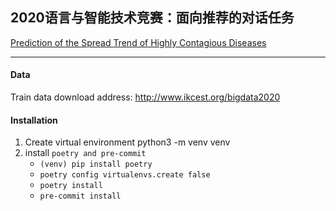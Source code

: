 
## 2020语言与智能技术竞赛：面向推荐的对话任务

[Prediction of the Spread Trend of Highly Contagious Diseases](https://aistudio.baidu.com/aistudio/competition/detail/36?ticket=61f4d918e3904cc9aa3ee3cdc31d6b7b&alertTip=)

----
#### Data
Train data download address: http://www.ikcest.org/bigdata2020

#### Installation
1. Create virtual environment python3 -m venv venv
2. install `poetry and pre-commit`
    - `(venv) pip install poetry`
    - `poetry config virtualenvs.create false`
    - `poetry install`
    - `pre-commit install`
    
